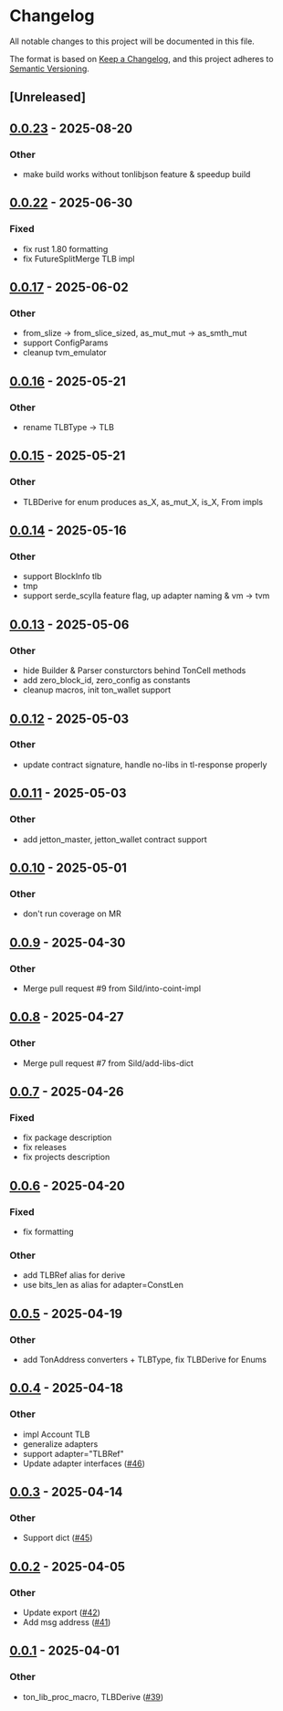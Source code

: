 # Changelog

All notable changes to this project will be documented in this file.

The format is based on [Keep a Changelog](https://keepachangelog.com/en/1.0.0/),
and this project adheres to [Semantic Versioning](https://semver.org/spec/v2.0.0.html).

## [Unreleased]

## [0.0.23](https://github.com/Sild/ton_lib_rs/compare/ton_lib_macros-v0.0.22...ton_lib_macros-v0.0.23) - 2025-08-20

### Other

- make build works without tonlibjson feature & speedup build

## [0.0.22](https://github.com/Sild/ton_lib_rs/compare/ton_lib_macros-v0.0.21...ton_lib_macros-v0.0.22) - 2025-06-30

### Fixed

- fix rust 1.80 formatting
- fix FutureSplitMerge TLB impl

## [0.0.17](https://github.com/Sild/ton_lib_rs/compare/ton_lib_macros-v0.0.16...ton_lib_macros-v0.0.17) - 2025-06-02

### Other

- from_slize -> from_slice_sized, as_mut_mut -> as_smth_mut
- support ConfigParams
- cleanup tvm_emulator

## [0.0.16](https://github.com/Sild/ton_lib_rs/compare/ton_lib_macros-v0.0.15...ton_lib_macros-v0.0.16) - 2025-05-21

### Other

- rename TLBType -> TLB

## [0.0.15](https://github.com/Sild/ton_lib_rs/compare/ton_lib_macros-v0.0.14...ton_lib_macros-v0.0.15) - 2025-05-21

### Other

- TLBDerive for enum produces as_X, as_mut_X, is_X, From<variant> impls

## [0.0.14](https://github.com/Sild/ton_lib_rs/compare/ton_lib_macros-v0.0.13...ton_lib_macros-v0.0.14) - 2025-05-16

### Other

- support BlockInfo tlb
- tmp
- support serde_scylla feature flag, up adapter naming & vm -> tvm

## [0.0.13](https://github.com/Sild/ton_lib_rs/compare/ton_lib_macros-v0.0.12...ton_lib_macros-v0.0.13) - 2025-05-06

### Other

- hide Builder & Parser consturctors behind TonCell methods
- add zero_block_id, zero_config as constants
- cleanup macros, init ton_wallet support

## [0.0.12](https://github.com/Sild/ton_lib_rs/compare/ton_lib_macros-v0.0.11...ton_lib_macros-v0.0.12) - 2025-05-03

### Other

- update contract signature, handle no-libs in tl-response properly

## [0.0.11](https://github.com/Sild/ton_lib_rs/compare/ton_lib_macros-v0.0.10...ton_lib_macros-v0.0.11) - 2025-05-03

### Other

- add jetton_master, jetton_wallet contract support

## [0.0.10](https://github.com/Sild/ton_lib_rs/compare/ton_lib_macros-v0.0.9...ton_lib_macros-v0.0.10) - 2025-05-01

### Other

- don't run coverage on MR

## [0.0.9](https://github.com/Sild/ton_lib_rs/compare/ton_lib_macros-v0.0.8...ton_lib_macros-v0.0.9) - 2025-04-30

### Other

- Merge pull request #9 from Sild/into-coint-impl

## [0.0.8](https://github.com/Sild/ton_lib_rs/compare/ton_lib_macros-v0.0.7...ton_lib_macros-v0.0.8) - 2025-04-27

### Other

- Merge pull request #7 from Sild/add-libs-dict

## [0.0.7](https://github.com/Sild/ton_lib_rs/compare/ton_lib_macros-v0.0.6...ton_lib_macros-v0.0.7) - 2025-04-26

### Fixed

- fix package description
- fix releases
- fix projects description

## [0.0.6](https://github.com/Sild/libs_rs/compare/ton_lib_proc_macro-v0.0.5...ton_lib_proc_macro-v0.0.6) - 2025-04-20

### Fixed

- fix formatting

### Other

- add TLBRef alias for derive
- use bits_len as alias for adapter=ConstLen

## [0.0.5](https://github.com/Sild/libs_rs/compare/ton_lib_proc_macro-v0.0.4...ton_lib_proc_macro-v0.0.5) - 2025-04-19

### Other

- add TonAddress converters + TLBType, fix TLBDerive for Enums

## [0.0.4](https://github.com/Sild/libs_rs/compare/ton_lib_proc_macro-v0.0.3...ton_lib_proc_macro-v0.0.4) - 2025-04-18

### Other

- impl Account TLB
- generalize adapters
- support adapter="TLBRef"
- Update adapter interfaces ([#46](https://github.com/Sild/libs_rs/pull/46))

## [0.0.3](https://github.com/Sild/libs_rs/compare/ton_lib_proc_macro-v0.0.2...ton_lib_proc_macro-v0.0.3) - 2025-04-14

### Other

- Support dict ([#45](https://github.com/Sild/libs_rs/pull/45))

## [0.0.2](https://github.com/Sild/libs_rs/compare/ton_lib_proc_macro-v0.0.1...ton_lib_proc_macro-v0.0.2) - 2025-04-05

### Other

- Update export ([#42](https://github.com/Sild/libs_rs/pull/42))
- Add msg address ([#41](https://github.com/Sild/libs_rs/pull/41))

## [0.0.1](https://github.com/Sild/libs_rs/releases/tag/ton_lib_proc_macro-v0.0.1) - 2025-04-01

### Other

- ton_lib_proc_macro, TLBDerive ([#39](https://github.com/Sild/libs_rs/pull/39))

<!-- Auto-update: 2025-10-15T11:34:56.806306 -->
